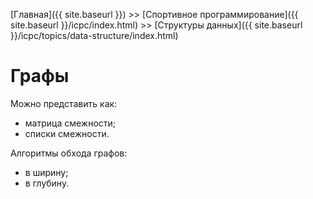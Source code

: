 [Главная]({{ site.baseurl }}) >> [Спортивное программирование]({{ site.baseurl }}/icpc/index.html) >> [Структуры данных]({{ site.baseurl }}/icpc/topics/data-structure/index.html)

# Графы

Можно представить как:
* матрица смежности;
* списки смежности.

Алгоритмы обхода графов:
* в ширину;
* в глубину.